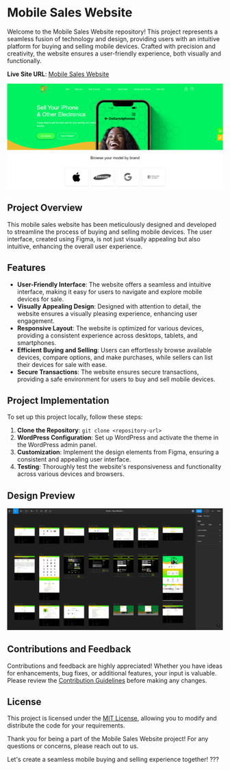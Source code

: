 # Mobile Sales Website

Welcome to the Mobile Sales Website repository! This project represents a seamless fusion of technology and design, providing users with an intuitive platform for buying and selling mobile devices. Crafted with precision and creativity, the website ensures a user-friendly experience, both visually and functionally.

**Live Site URL**: [Mobile Sales Website](https://www.dollarsforphone.com)

![Mobile Sales Website](https://github.com/DevRex-0201/React-MobileSales/blob/main/public/Imgs/preview.png)

## Project Overview

This mobile sales website has been meticulously designed and developed to streamline the process of buying and selling mobile devices. The user interface, created using Figma, is not just visually appealing but also intuitive, enhancing the overall user experience.

## Features

- **User-Friendly Interface**: The website offers a seamless and intuitive interface, making it easy for users to navigate and explore mobile devices for sale.
- **Visually Appealing Design**: Designed with attention to detail, the website ensures a visually pleasing experience, enhancing user engagement.
- **Responsive Layout**: The website is optimized for various devices, providing a consistent experience across desktops, tablets, and smartphones.
- **Efficient Buying and Selling**: Users can effortlessly browse available devices, compare options, and make purchases, while sellers can list their devices for sale with ease.
- **Secure Transactions**: The website ensures secure transactions, providing a safe environment for users to buy and sell mobile devices.

## Project Implementation

To set up this project locally, follow these steps:

1. **Clone the Repository**: `git clone <repository-url>`
2. **WordPress Configuration**: Set up WordPress and activate the theme in the WordPress admin panel.
3. **Customization**: Implement the design elements from Figma, ensuring a consistent and appealing user interface.
4. **Testing**: Thoroughly test the website's responsiveness and functionality across various devices and browsers.

## Design Preview

![Figma Design](https://github.com/DevRex-0201/React-MobileSales/blob/main/public/Imgs/Figma_ReactMobile.png)

## Contributions and Feedback

Contributions and feedback are highly appreciated! Whether you have ideas for enhancements, bug fixes, or additional features, your input is valuable. Please review the [Contribution Guidelines](CONTRIBUTING.md) before making any changes.

## License

This project is licensed under the [MIT License](LICENSE), allowing you to modify and distribute the code for your requirements.

Thank you for being a part of the Mobile Sales Website project! For any questions or concerns, please reach out to us.

Let's create a seamless mobile buying and selling experience together! ???
